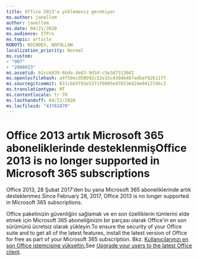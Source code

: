 ```yaml
---
title: Office 2013'e yüklemeniz gerekiyor
ms.author: janellem
author: janellem
ms.date: 04/21/2020
ms.audience: ITPro
ms.topic: article
ROBOTS: NOINDEX, NOFOLLOW
localization_priority: Normal
ms.custom:
- "907"
- "2000023"
ms.assetid: b1cc6839-6bda-4e63-9d3d-c5e3d7313042
ms.openlocfilehash: a4f59ecd50b92c52e15c4394b467adbaf92b11ff
ms.sourcegitcommit: 631cbb5f03e5371f0995e976536d24e9d13746c3
ms.translationtype: MT
ms.contentlocale: tr-TR
ms.lasthandoff: 04/22/2020
ms.locfileid: "43761870"
---
```

# <a name="office-2013-is-no-longer-supported-in-microsoft-365-subscriptions"></a><span data-ttu-id="513f6-102">Office 2013 artık Microsoft 365 aboneliklerinde desteklenmiş</span><span class="sxs-lookup"><span data-stu-id="513f6-102">Office 2013 is no longer supported in Microsoft 365 subscriptions</span></span>

<span data-ttu-id="513f6-103">Office 2013, 28 Şubat 2017'den bu yana Microsoft 365 aboneliklerinde artık desteklenmez.</span><span class="sxs-lookup"><span data-stu-id="513f6-103">Since February 28, 2017, Office 2013 is no longer supported in Microsoft 365 subscriptions.</span></span>
  
<span data-ttu-id="513f6-104">Office paketinizin güvenliğini sağlamak ve en son özelliklerin tümlerini elde etmek için Microsoft 365 aboneliğinizin bir parçası olarak Office'in en son sürümünü ücretsiz olarak yükleyin.</span><span class="sxs-lookup"><span data-stu-id="513f6-104">To ensure the security of your Office suite and to get all of the latest features, install the latest version of Office for free as part of your Microsoft 365 subscription.</span></span> <span data-ttu-id="513f6-105">Bkz. [Kullanıcılarınızı en son Office istemcisine yükseltin.](https://docs.microsoft.com/office365/admin/setup/upgrade-users-to-latest-office-client)</span><span class="sxs-lookup"><span data-stu-id="513f6-105">See [Upgrade your users to the latest Office client](https://docs.microsoft.com/office365/admin/setup/upgrade-users-to-latest-office-client).</span></span>
  